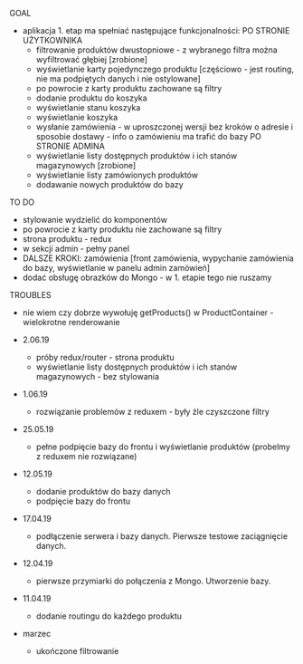 GOAL
- aplikacja 1. etap ma spełniać następujące funkcjonalności:
        PO STRONIE UŻYTKOWNIKA
    - filtrowanie produktów dwustopniowe - z wybranego filtra można wyfiltrować głębiej [zrobione]
    - wyświetlanie karty pojedynczego produktu [częściowo - jest routing, nie ma podpiętych danych i nie ostylowane]
    - po powrocie z karty produktu zachowane są filtry
    - dodanie produktu do koszyka
    - wyświetlanie stanu koszyka
    - wyświetlanie koszyka
    - wysłanie zamówienia - w uproszczonej wersji bez kroków o adresie i sposobie dostawy - info o zamówieniu ma trafić do bazy
        PO STRONIE ADMINA
    - wyświetlanie listy dostępnych produktów i ich stanów magazynowych [zrobione]
    - wyświetlanie listy zamówionych produktów
    - dodawanie nowych produktów do bazy

TO DO
- stylowanie wydzielić do komponentów
- po powrocie z karty produktu nie zachowane są filtry
- strona produktu - redux
- w sekcji admin - pełny panel
- DALSZE KROKI: zamówienia [front zamówienia, wypychanie zamówienia do bazy, wyświetlanie w panelu admin zamówień]
- dodać obsługę obrazków do Mongo - w 1. etapie tego nie ruszamy

TROUBLES
- nie wiem czy dobrze wywołuję getProducts() w ProductContainer - wielokrotne renderowanie




- 2.06.19
    - próby redux/router - strona produktu
    - wyświetlanie listy dostępnych produktów i ich stanów magazynowych - bez stylowania
- 1.06.19
    - rozwiązanie problemów z reduxem - były źle czyszczone filtry
- 25.05.19
    - pełne podpięcie bazy do frontu i wyświetlanie produktów (probelmy z reduxem nie rozwiązane)
- 12.05.19
    - dodanie produktów do bazy danych
    - podpięcie bazy do frontu
- 17.04.19
    - podłączenie serwera i bazy danych. Pierwsze testowe zaciągnięcie danych.
- 12.04.19
    - pierwsze przymiarki do połączenia z Mongo. Utworzenie bazy.
- 11.04.19
    - dodanie routingu do każdego produktu
- marzec
    - ukończone filtrowanie